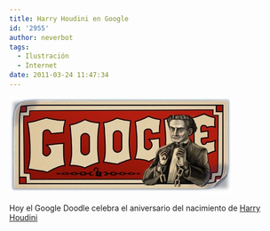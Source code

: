 ```yaml
---
title: Harry Houdini en Google
id: '2955'
author: neverbot
tags:
  - Ilustración
  - Internet
date: 2011-03-24 11:47:34
---
```


![201103241146.jpg](./harry-houdini-en-google/201103241146.jpg)

Hoy el Google Doodle celebra el aniversario del nacimiento de [Harry Houdini](http://en.wikipedia.org/wiki/Harry_Houdini)